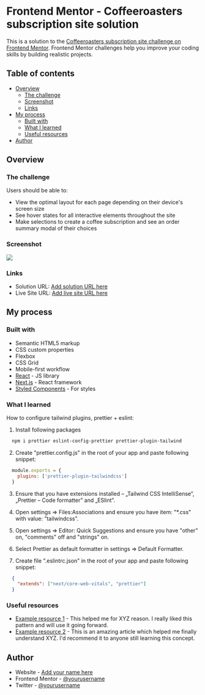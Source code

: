 # Frontend Mentor - Coffeeroasters subscription site solution

This is a solution to the [Coffeeroasters subscription site challenge on Frontend Mentor](https://www.frontendmentor.io/challenges/coffeeroasters-subscription-site-5Fc26HVY6). Frontend Mentor challenges help you improve your coding skills by building realistic projects. 

## Table of contents

- [Overview](#overview)
  - [The challenge](#the-challenge)
  - [Screenshot](#screenshot)
  - [Links](#links)
- [My process](#my-process)
  - [Built with](#built-with)
  - [What I learned](#what-i-learned)
  - [Useful resources](#useful-resources)
- [Author](#author)

## Overview

### The challenge

Users should be able to:

- View the optimal layout for each page depending on their device's screen size
- See hover states for all interactive elements throughout the site
- Make selections to create a coffee subscription and see an order summary modal of their choices

### Screenshot

![](./screenshot.jpg)

### Links

- Solution URL: [Add solution URL here](https://your-solution-url.com)
- Live Site URL: [Add live site URL here](https://your-live-site-url.com)

## My process

### Built with

- Semantic HTML5 markup
- CSS custom properties
- Flexbox
- CSS Grid
- Mobile-first workflow
- [React](https://reactjs.org/) - JS library
- [Next.js](https://nextjs.org/) - React framework
- [Styled Components](https://styled-components.com/) - For styles

### What I learned

How to configure tailwind plugins, prettier + eslint: 

1. Install following packages 
```bash
  npm i prettier eslint-config-prettier prettier-plugin-tailwind
```
2. Create "prettier.config.js" in the root of your app and paste following snippet:
```js
  module.exports = {
    plugins: ['prettier-plugin-tailwindcss']
  }
```
3. Ensure that you have extensions installed – „Tailwind CSS IntelliSense”, „Prettier – Code formatter” and „ESlint”.

4. Open settings => Files:Associations and ensure you have item: "*.css" with value: "tailwindcss".

5. Open settings => Editor: Quick Suggestions and ensure you have "other" on, "comments" off and "strings" on.

6. Select Prettier as default formatter in settings => Default Formatter.

7. Create file ".eslintrc.json" in the root of your app and paste following snippet:
```json
  {
    "extends": ["next/core-web-vitals", "prettier"]
  }
```

### Useful resources

- [Example resource 1](https://www.example.com) - This helped me for XYZ reason. I really liked this pattern and will use it going forward.
- [Example resource 2](https://www.example.com) - This is an amazing article which helped me finally understand XYZ. I'd recommend it to anyone still learning this concept.

## Author

- Website - [Add your name here](https://www.your-site.com)
- Frontend Mentor - [@yourusername](https://www.frontendmentor.io/profile/yourusername)
- Twitter - [@yourusername](https://www.twitter.com/yourusername)